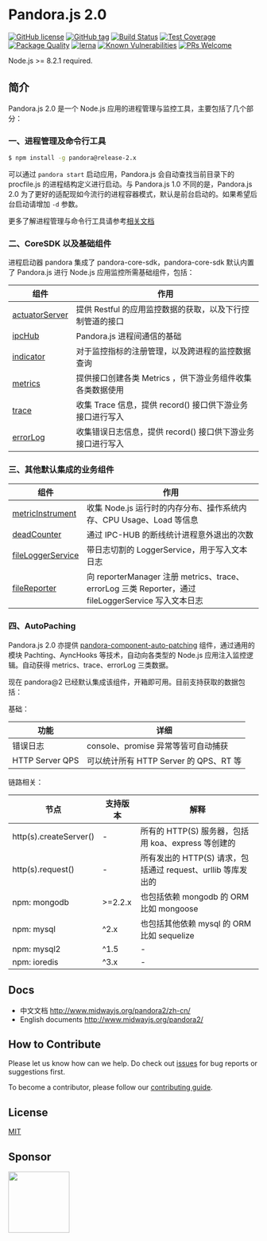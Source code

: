 # Pandora.js 2.0

[![GitHub license](https://img.shields.io/badge/license-MIT-blue.svg)](https://github.com/midwayjs/pandora/blob/2.x/LICENSE)
[![GitHub tag](https://img.shields.io/github/tag/midwayjs/pandora.svg)]()
[![Build Status](https://travis-ci.org/midwayjs/pandora.svg?branch=2.x)](https://travis-ci.org/midwayjs/pandora)
[![Test Coverage](https://img.shields.io/codecov/c/github/midwayjs/pandora/2.x.svg)](https://codecov.io/gh/midwayjs/pandora/branch/2.x)
[![Package Quality](http://npm.packagequality.com/shield/pandora.svg)](http://packagequality.com/#?package=pandora)
[![lerna](https://img.shields.io/badge/maintained%20with-lerna-cc00ff.svg)](https://lernajs.io/)
[![Known Vulnerabilities](https://snyk.io/test/npm/pandora@2.x.x/badge.svg)](https://snyk.io/test/npm/pandora)
[![PRs Welcome](https://img.shields.io/badge/PRs-welcome-brightgreen.svg)](https://github.com/midwayjs/pandora/pulls)

Node.js >= 8.2.1 required.


## 简介

Pandora.js 2.0 是一个 Node.js 应用的进程管理与监控工具，主要包括了几个部分：

### 一、进程管理及命令行工具

```bash
$ npm install -g pandora@release-2.x
```

可以通过 `pandora start` 启动应用，Pandora.js 会自动查找当前目录下的 procfile.js 的进程结构定义进行启动。与 Pandora.js 1.0 不同的是，Pandora.js 2.0 为了更好的适配现如今流行的进程容器模式，默认是前台启动的。如果希望后台启动请增加 `-d` 参数。

更多了解进程管理与命令行工具请参考[相关文档]()

### 二、CoreSDK 以及基础组件

进程启动器 pandora 集成了 pandora-core-sdk，pandora-core-sdk 默认内置了 Pandora.js 进行 Node.js 应用监控所需基础组件，包括：

| 组件 | 作用 |
| ------ | ------ |
| [actuatorServer](https://github.com/midwayjs/pandora/tree/2.x/packages/component-actuator-server) | 提供 Restful 的应用监控数据的获取，以及下行控制管道的接口 |
| [ipcHub](https://github.com/midwayjs/pandora/tree/2.x/packages/component-ipc-hub) | Pandora.js 进程间通信的基础 |
| [indicator](https://github.com/midwayjs/pandora/tree/2.x/packages/component-indicator) | 对于监控指标的注册管理，以及跨进程的监控数据查询 |
| [metrics](https://github.com/midwayjs/pandora/tree/2.x/packages/component-metric) | 提供接口创建各类 Metrics ，供下游业务组件收集各类数据使用 |
| [trace](https://github.com/midwayjs/pandora/tree/2.x/packages/component-trace) | 收集 Trace 信息，提供 record() 接口供下游业务接口进行写入 |
| [errorLog](https://github.com/midwayjs/pandora/tree/2.x/packages/component-error-log) | 收集错误日志信息，提供 record() 接口供下游业务接口进行写入 |

### 三、其他默认集成的业务组件

| 组件 | 作用 |
| ------ | ------ |
| [metricInstrument](https://github.com/midwayjs/pandora/tree/2.x/packages/component-metric-instrument) | 收集 Node.js 运行时的内存分布、操作系统内存、CPU Usage、Load 等信息 |
| [deadCounter](https://github.com/midwayjs/pandora/tree/2.x/packages/component-dead-counter) | 通过 IPC-HUB 的断线统计进程意外退出的次数 |
| [fileLoggerService](https://github.com/midwayjs/pandora/tree/2.x/packages/component-file-logger-service) | 带日志切割的 LoggerService，用于写入文本日志 |
| [fileReporter](https://github.com/midwayjs/pandora/tree/2.x/packages/component-file-reporter) | 向 reporterManager 注册 metrics、trace、errorLog 三类 Reporter，通过 fileLoggerService 写入文本日志 |

### 四、AutoPaching

Pandora.js 2.0 亦提供 [pandora-component-auto-patching](https://github.com/midwayjs/pandora/tree/2.x/packages/component-auto-patching) 组件，通过通用的模块 Pachting、AyncHooks 等技术，自动向各类型的 Node.js 应用注入监控逻辑。自动获得 metrics、trace、errorLog 三类数据。

现在 pandora@2 已经默认集成该组件，开箱即可用。目前支持获取的数据包括：

基础：

| 功能 | 详细 |
| ------ | ------ |
| 错误日志 | console、promise 异常等皆可自动捕获 |
| HTTP Server QPS | 可以统计所有 HTTP Server 的 QPS、RT 等 |

链路相关：

|     节点      | 支持版本 | 解释 |
|--------------|----------|-----|
| http(s).createServer() | - | 所有的 HTTP(S) 服务器，包括用 koa、express 等创建的 |
| http(s).request() | - | 所有发出的 HTTP(S) 请求，包括通过 request、urllib 等库发出的 |
| npm: mongodb | >=2.2.x | 也包括依赖 mongodb 的 ORM 比如 mongoose |
| npm: mysql | ^2.x | 也包括其他依赖 mysql 的 ORM 比如 sequelize |
| npm: mysql2 | ^1.5 | - |
| npm: ioredis | ^3.x | - |


## Docs

* 中文文档 <http://www.midwayjs.org/pandora2/zh-cn/>
* English documents <http://www.midwayjs.org/pandora2/>

## How to Contribute

Please let us know how can we help. Do check out [issues](https://github.com/midwayjs/pandora/issues) for bug reports or suggestions first.

To become a contributor, please follow our [contributing guide](CONTRIBUTING.md).

## License

[MIT](LICENSE)

## Sponsor

<a target="_blank" href="http://opensource.alibaba.com/" ><img src="https://img.alicdn.com/tfs/TB14aTMbgmTBuNjy1XbXXaMrVXa-328-134.jpg" width="123" /></a>

